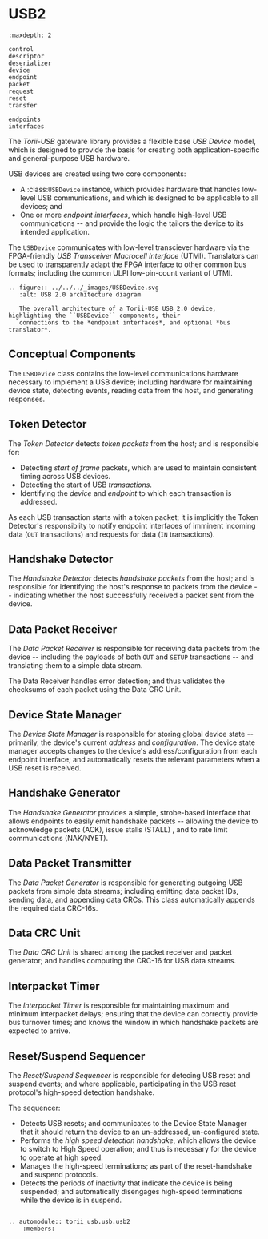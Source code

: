 # USB2

```{toctree}
:maxdepth: 2

control
descriptor
deserializer
device
endpoint
packet
request
reset
transfer

endpoints
interfaces

```

The *Torii-USB* gateware library provides a flexible base *USB Device* model, which is designed to provide the basis
for creating both application-specific and general-purpose USB hardware.

USB devices are created using two core components:

* A :class:`USBDevice` instance, which provides hardware that handles low-level USB communications, and which is
  designed to be applicable to all devices; and
* One or more *endpoint interfaces*, which handle high-level USB communications -- and provide the logic
  the tailors the device to its intended application.

The ``USBDevice`` communicates with low-level transciever hardware via the FPGA-friendly *USB Transceiver*
*Macrocell Interface* (UTMI). Translators can be used to transparently adapt the FPGA interface to other
common bus formats; including the common ULPI low-pin-count variant of UTMI.

```{eval-rst}
.. figure:: ../../../_images/USBDevice.svg
   :alt: USB 2.0 architecture diagram

   The overall architecture of a Torii-USB USB 2.0 device, highlighting the ``USBDevice`` components, their
   connections to the *endpoint interfaces*, and optional *bus translator*.
```

## Conceptual Components


The ``USBDevice`` class contains the low-level communications hardware necessary to implement a USB device;
including hardware for maintaining device state, detecting events, reading data from the host, and generating
responses.

## Token Detector


The *Token Detector* detects *token packets* from the host; and is responsible for:

* Detecting *start of frame* packets, which are used to maintain consistent timing across USB devices.
* Detecting the start of USB *transactions*.
* Identifying the *device* and *endpoint* to which each transaction is addressed.

As each USB transaction starts with a token packet; it is implicitly the Token Detector's responsiblity
to notify endpoint interfaces of imminent incoming data (``OUT`` transactions) and requests for data (``IN``
transactions).


## Handshake Detector


The *Handshake Detector* detects *handshake packets* from the host; and is responsible for
identifying the host's response to packets from the device -- indicating whether the host
successfully received a packet sent from the device.


## Data Packet Receiver


The *Data Packet Receiver* is responsible for receiving data packets from the device -- including
the payloads of both ``OUT`` and ``SETUP`` transactions -- and translating them to a simple data stream.

The Data Receiver handles error detection; and thus validates the checksums of each packet using the
Data CRC Unit.


## Device State Manager


The *Device State Manager* is responsible for storing global device state -- primarily, the
device's current *address* and *configuration*. The device state manager accepts changes to
the device's address/configuration from each endpoint interface; and automatically resets the
relevant parameters when a USB reset is received.


## Handshake Generator


The *Handshake Generator* provides a simple, strobe-based interface that allows endpoints to
easily emit handshake packets -- allowing the device to acknowledge packets (ACK), issue stalls
(STALL) , and to rate limit communications (NAK/NYET).


## Data Packet Transmitter


The *Data Packet Generator* is responsible for generating outgoing USB packets from simple data
streams; including emitting data packet IDs, sending data, and appending data CRCs. This class
automatically appends the required data CRC-16s.


## Data CRC Unit


The *Data CRC Unit* is shared among the packet receiver and packet generator; and handles computing
the CRC-16 for USB data streams.


## Interpacket Timer


The *Interpacket Timer* is responsible for maintaining maximum and minimum interpacket delays; ensuring
that the device can correctly provide bus turnover times; and knows the window in which handshake packets
are expected to arrive.


## Reset/Suspend Sequencer


The *Reset/Suspend Sequencer* is responsible for detecing USB reset and suspend events; and where applicable,
participating in the USB reset protocol's high-speed detection handshake.

The sequencer:

* Detects USB resets; and communicates to the Device State Manager that it should return the device to an
  un-addressed, un-configured state.
* Performs the *high speed detection handshake*, which allows the device to switch to High Speed operation;
  and thus is necessary for the device to operate at high speed.
* Manages the high-speed terminations; as part of the reset-handshake and suspend protocols.
* Detects the periods of inactivity that indicate the device is being suspended; and automatically disengages
  high-speed terminations while the device is in suspend.


```{eval-rst}

.. automodule:: torii_usb.usb.usb2
	:members:

```
